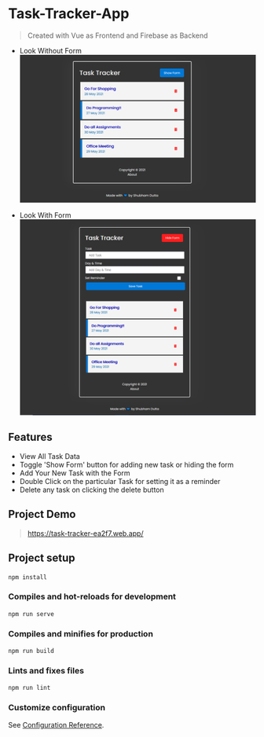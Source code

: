 # Task-Tracker-App

> Created with Vue as Frontend and Firebase as Backend

- Look Without Form
  ![screenshot](https://github.com/Shubhamdutta2000/Task-Tracer-with-Vue-Firebase/blob/main/screenshots/lookWithoutForm.PNG)

- Look With Form
  ![screenshot](https://github.com/Shubhamdutta2000/Task-Tracer-with-Vue-Firebase/blob/main/screenshots/lookWithForm.PNG)

## Features

- View All Task Data
- Toggle 'Show Form' button for adding new task or hiding the form
- Add Your New Task with the Form
- Double Click on the particular Task for setting it as a reminder
- Delete any task on clicking the delete button

## Project Demo

> https://task-tracker-ea2f7.web.app/

## Project setup

```
npm install
```

### Compiles and hot-reloads for development

```
npm run serve
```

### Compiles and minifies for production

```
npm run build
```

### Lints and fixes files

```
npm run lint
```

### Customize configuration

See [Configuration Reference](https://cli.vuejs.org/config/).
